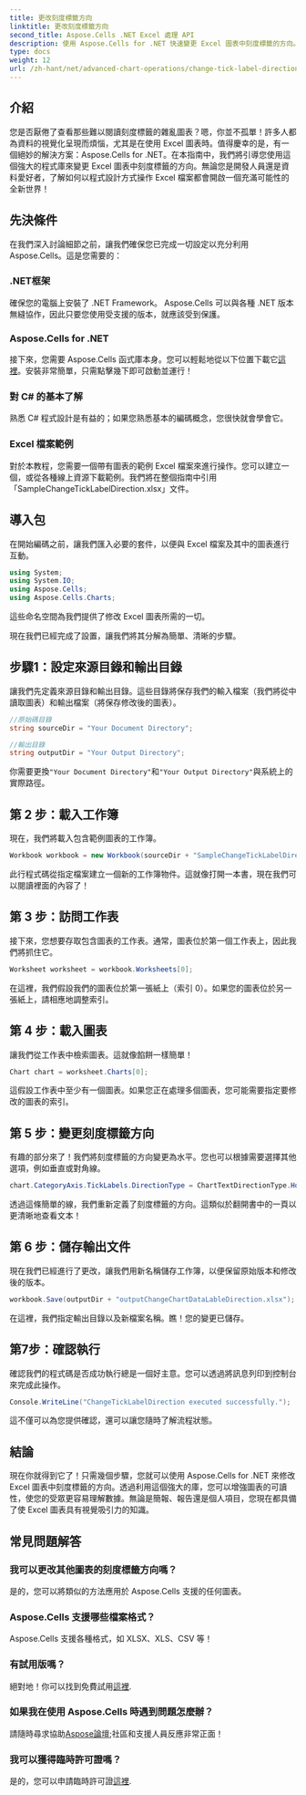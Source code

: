 ```yaml
---
title: 更改刻度標籤方向
linktitle: 更改刻度標籤方向
second_title: Aspose.Cells .NET Excel 處理 API
description: 使用 Aspose.Cells for .NET 快速變更 Excel 圖表中刻度標籤的方向。請遵循本指南以實現無縫實施。
type: docs
weight: 12
url: /zh-hant/net/advanced-chart-operations/change-tick-label-direction/
---
```

## 介紹

您是否厭倦了查看那些難以閱讀刻度標籤的雜亂圖表？嗯，你並不孤單！許多人都為資料的視覺化呈現而煩惱，尤其是在使用 Excel 圖表時。值得慶幸的是，有一個絕妙的解決方案：Aspose.Cells for .NET。在本指南中，我們將引導您使用這個強大的程式庫來變更 Excel 圖表中刻度標籤的方向。無論您是開發人員還是資料愛好者，了解如何以程式設計方式操作 Excel 檔案都會開啟一個充滿可能性的全新世界！

## 先決條件

在我們深入討論細節之前，讓我們確保您已完成一切設定以充分利用 Aspose.Cells。這是您需要的：

### .NET框架

確保您的電腦上安裝了 .NET Framework。 Aspose.Cells 可以與各種 .NET 版本無縫協作，因此只要您使用受支援的版本，就應該受到保護。

### Aspose.Cells for .NET

接下來，您需要 Aspose.Cells 函式庫本身。您可以輕鬆地從以下位置下載它[這裡](https://releases.aspose.com/cells/net/)。安裝非常簡單，只需點擊幾下即可啟動並運行！

### 對 C# 的基本了解

熟悉 C# 程式設計是有益的；如果您熟悉基本的編碼概念，您很快就會學會它。 

### Excel 檔案範例

對於本教程，您需要一個帶有圖表的範例 Excel 檔案來進行操作。您可以建立一個，或從各種線上資源下載範例。我們將在整個指南中引用「SampleChangeTickLabelDirection.xlsx」文件。

## 導入包

在開始編碼之前，讓我們匯入必要的套件，以便與 Excel 檔案及其中的圖表進行互動。

```csharp
using System;
using System.IO;
using Aspose.Cells;
using Aspose.Cells.Charts;
```

這些命名空間為我們提供了修改 Excel 圖表所需的一切。 

現在我們已經完成了設置，讓我們將其分解為簡單、清晰的步驟。

## 步驟1：設定來源目錄和輸出目錄

讓我們先定義來源目錄和輸出目錄。這些目錄將保存我們的輸入檔案（我們將從中讀取圖表）和輸出檔案（將保存修改後的圖表）。

```csharp
//原始碼目錄
string sourceDir = "Your Document Directory";

//輸出目錄
string outputDir = "Your Output Directory";
```

你需要更換`"Your Document Directory"`和`"Your Output Directory"`與系統上的實際路徑。 

## 第 2 步：載入工作簿

現在，我們將載入包含範例圖表的工作簿。 

```csharp
Workbook workbook = new Workbook(sourceDir + "SampleChangeTickLabelDirection.xlsx");
```

此行程式碼從指定檔案建立一個新的工作簿物件。這就像打開一本書，現在我們可以閱讀裡面的內容了！

## 第 3 步：訪問工作表

接下來，您想要存取包含圖表的工作表。通常，圖表位於第一個工作表上，因此我們將抓住它。

```csharp
Worksheet worksheet = workbook.Worksheets[0];
```

在這裡，我們假設我們的圖表位於第一張紙上（索引 0）。如果您的圖表位於另一張紙上，請相應地調整索引。 

## 第 4 步：載入圖表

讓我們從工作表中檢索圖表。這就像餡餅一樣簡單！

```csharp
Chart chart = worksheet.Charts[0];
```

這假設工作表中至少有一個圖表。如果您正在處理多個圖表，您可能需要指定要修改的圖表的索引。

## 第 5 步：變更刻度標籤方向

有趣的部分來了！我們將刻度標籤的方向變更為水平。您也可以根據需要選擇其他選項，例如垂直或對角線。

```csharp
chart.CategoryAxis.TickLabels.DirectionType = ChartTextDirectionType.Horizontal;
```

透過這條簡單的線，我們重新定義了刻度標籤的方向。這類似於翻開書中的一頁以更清晰地查看文本！

## 第 6 步：儲存輸出文件

現在我們已經進行了更改，讓我們用新名稱儲存工作簿，以便保留原始版本和修改後的版本。

```csharp
workbook.Save(outputDir + "outputChangeChartDataLableDirection.xlsx");
```

在這裡，我們指定輸出目錄以及新檔案名稱。瞧！您的變更已儲存。

## 第7步：確認執行

確認我們的程式碼是否成功執行總是一個好主意。您可以透過將訊息列印到控制台來完成此操作。

```csharp
Console.WriteLine("ChangeTickLabelDirection executed successfully.");
```

這不僅可以為您提供確認，還可以讓您隨時了解流程狀態。 

## 結論

現在你就得到它了！只需幾個步驟，您就可以使用 Aspose.Cells for .NET 來修改 Excel 圖表中刻度標籤的方向。透過利用這個強大的庫，您可以增強圖表的可讀性，使您的受眾更容易理解數據。無論是簡報、報告還是個人項目，您現在都具備了使 Excel 圖表具有視覺吸引力的知識。

## 常見問題解答

### 我可以更改其他圖表的刻度標籤方向嗎？  
是的，您可以將類似的方法應用於 Aspose.Cells 支援的任何圖表。

### Aspose.Cells 支援哪些檔案格式？  
Aspose.Cells 支援各種格式，如 XLSX、XLS、CSV 等！

### 有試用版嗎？  
絕對地！你可以找到免費試用[這裡](https://releases.aspose.com/).

### 如果我在使用 Aspose.Cells 時遇到問題怎麼辦？  
請隨時尋求協助[Aspose論壇](https://forum.aspose.com/c/cells/9);社區和支援人員反應非常正面！

### 我可以獲得臨時許可證嗎？  
是的，您可以申請臨時許可證[這裡](https://purchase.aspose.com/temporary-license/).
